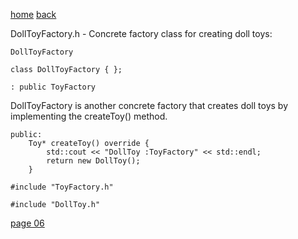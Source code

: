 [home](./page01.md)
[back](./page05.md)

DollToyFactory.h - Concrete factory class for creating doll toys:

```
DollToyFactory
```

```
class DollToyFactory { };
```

```
: public ToyFactory
```

DollToyFactory is another concrete factory that creates doll toys by implementing the createToy() method.

```
public:
    Toy* createToy() override {
        std::cout << "DollToy :ToyFactory" << std::endl;
        return new DollToy();
    }
```


```
#include "ToyFactory.h"
```

```
#include "DollToy.h"
```


[page 06](./page07.md)
